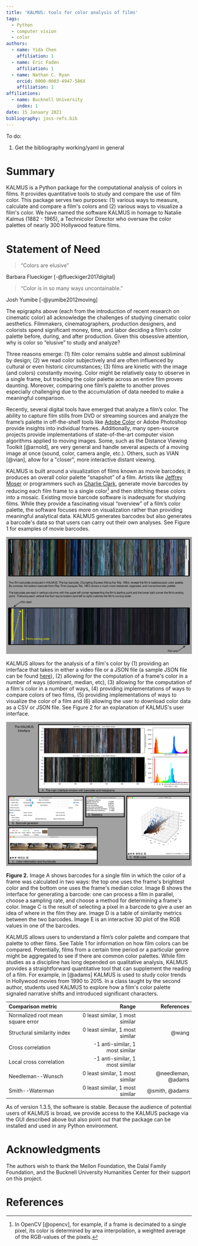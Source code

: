```yaml
---
title: 'KALMUS: tools for color analysis of films'
tags:
  - Python
  - computer vision
  - color
authors:
  - name: Yida Chen
    affiliation: 1 
  - name: Eric Faden
    affiliation: 1
  - name: Nathan C. Ryan
    orcid: 0000-0003-4947-586X
    affiliation: 1
affiliations:
  - name: Bucknell University
    index: 1
date: 15 January 2021
bibliography: joss-refs.bib
---
```



To do:
1. Get the bibliography working/yaml in general

# Summary

KALMUS is a Python package for the computational analysis of colors in films. It provides quantitative tools to study and compare the use of film color.  This package serves two purposes:  (1) various ways to measure, calculate and compare a film's colors and (2) various ways to visualize a film's color.  We have named the software KALMUS in homage to Natalie Kalmus (1882 - 1965), a Technicolor Director who oversaw the color palettes of nearly 300 Hollywood feature films.


# Statement of Need

>“Colors are elusive”

Barbara Flueckiger [-@flueckiger2017digital]

>“Color is in so many ways uncontainable.”

Josh Yumibe [-@yumibe2012moving]


The epigraphs above (each from the introduction of recent research on cinematic color) all acknowledge the challenges of studying cinematic color aesthetics.  Filmmakers, cinematographers, production designers, and colorists spend significant money, time, and labor deciding a film’s color palette before, during, and after production.  Given this obsessive attention, why is color so “elusive” to study and analyze?  

Three reasons emerge: (1) film color remains subtle and almost subliminal by design; (2) we read color subjectively and are often influenced by cultural or even historic circumstances; (3) films are kinetic with the image (and colors) constantly moving.  Color might be relatively easy to observe in a single frame, but tracking the color palette across an entire film proves daunting.  Moreover, comparing one film’s palette to another proves especially challenging due to the accumulation of data needed to make a meaningful comparison. 

Recently, several digital tools have emerged that analyze a film’s color.  The ability to capture film stills from DVD or streaming sources and analyze the frame’s palette in off-the-shelf tools like [Adobe Color](http://color.adobe.com) or Adobe Photoshop provide insights into individual frames.  Additionally, many open-source projects provide implementations of state-of-the-art computer vision algorithms applied to moving images.  Some, such as the Distance Viewing Toolkit [@arnold], are very general and handle several aspects of a moving image at once (sound, color, camera angle, etc.).  Others, such as VIAN [@vian], allow for a "closer", more interactive distant viewing.  

KALMUS is built around a visualization of films known as movie barcodes; it produces an overall color palette “snapshot” of a film.  Artists like [Jeffrey Moser](http://www.jeffreymoser.com/) or programmers such as [Charlie Clark](https://thecolorsofmotion.com/about), generate movie barcodes by reducing each film frame to a single color[^1] and then stitching these colors into a mosaic.  Existing movie barcode software is inadequate for studying films.  While they provide a fascinating visual “overview” of a film’s color palette, the software focuses more on visualization rather than providing meaningful analytical data.  KALMUS generates barcodes but also generates a barcode's data so that users can carry out their own analyses.  See Figure 1 for examples of movie barcodes.  

!["Figure 1"](images-joss/kalmus_figure1_1.jpg)

[^1]: In OpenCV [@opencv], for example, if a frame is decimated to a single pixel, its color is determined by area interpolation, a weighted average of the RGB-values of the pixels.

KALMUS allows for the analysis of a film's color by (1) providing an interface that takes in either a video file or a JSON file (a sample JSON file can be found [here](https://github.com/yc015/KALMUS/blob/master/kalmus/mission_impossible_Bright_Whole_frame_Color.json)), (2) allowing for the computation of a frame's color in a number of ways (dominant, median, etc), (3) allowing for the computation of a film's color in a number of ways, (4) providing implementations of ways to compare colors of two films, (5) providing implementations of ways to visualize the color of a film and (6) allowing the user to download color data as a CSV or JSON file.  See Figure 2 for an explanation of KALMUS's user interface.

!["Figure 2"](images-joss/kalmus-interface.jpg)

**Figure 2.**  Image A shows barcodes for a single film in which the color of a frame was calculated in two ways:  the top one uses the frame's brightest color and the bottom one uses the frame's median color.  Image B shows the interface for generating a barcode: one can process a film in parallel, choose a sampling rate, and choose a method for determining a frame's color.  Image C is the result of selecting a pixel in a barcode to give a user an idea of where in the film they are.  Image D is a table of similarity metrics between the two barcodes.  Image E is an interactive 3D plot of the RGB values in one of the barcodes.

KALMUS allows users to understand a film’s color palette and compare that palette to other films.  See Table 1 for information on how film colors can be compared.  Potentially, films from a certain time period or a particular genre might be aggregated to see if there are common color palettes.  While film studies as a discipline has long depended on qualitative analysis, KALMUS provides a straightforward quantitative tool that can supplement the reading of a film.  For example, in [@adams] KALMUS is used to study color trends in Hollywood movies from 1990 to 2015.  In a class taught by the second author, students used KALMUS to explore how a film's color palette signaled narrative shifts and introduced significant characters.

| Comparison metric | Range | References |
| :---------------- | ----: | --------: |
| Normalized root mean square error | 0 least similar, 1 most similar |  |
| Structural similarity index | 0 least similar, 1 most similar | @wang |
| Cross correlation | -1 anti-similar, 1 most similar | |
| Local cross correlation | -1 anti-similar, 1 most similar | |
| Needleman--Wunsch | 0 least similar, 1 most similar | @needleman, @adams |
| Smith--Waterman | 0 least similar, 1 most similar | @smith, @adams |


As of version 1.3.5, the software is stable.  Because the audience of potential users of KALMUS is broad, we provide access to the KALMUS package via the GUI described above but also point out that the package can be installed and used in any Python environment.

# Acknowledgments
The authors wish to thank the Mellon Foundation, the Dalal Family Foundation, and the Bucknell University Humanities Center for their support on this project.


# References

